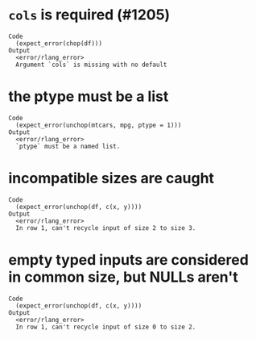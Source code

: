 # `cols` is required (#1205)

    Code
      (expect_error(chop(df)))
    Output
      <error/rlang_error>
      Argument `cols` is missing with no default

# the ptype must be a list

    Code
      (expect_error(unchop(mtcars, mpg, ptype = 1)))
    Output
      <error/rlang_error>
      `ptype` must be a named list.

# incompatible sizes are caught

    Code
      (expect_error(unchop(df, c(x, y))))
    Output
      <error/rlang_error>
      In row 1, can't recycle input of size 2 to size 3.

# empty typed inputs are considered in common size, but NULLs aren't

    Code
      (expect_error(unchop(df, c(x, y))))
    Output
      <error/rlang_error>
      In row 1, can't recycle input of size 0 to size 2.

